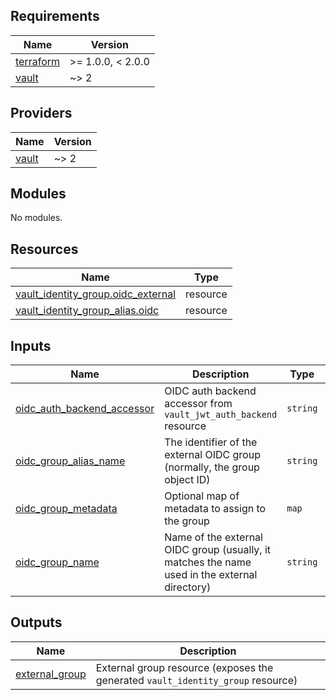 <!-- BEGIN_TF_DOCS -->
## Requirements

| Name | Version |
|------|---------|
| <a name="requirement_terraform"></a> [terraform](#requirement\_terraform) | >= 1.0.0, < 2.0.0 |
| <a name="requirement_vault"></a> [vault](#requirement\_vault) | ~> 2 |

## Providers

| Name | Version |
|------|---------|
| <a name="provider_vault"></a> [vault](#provider\_vault) | ~> 2 |

## Modules

No modules.

## Resources

| Name | Type |
|------|------|
| [vault_identity_group.oidc_external](https://registry.terraform.io/providers/hashicorp/vault/latest/docs/resources/identity_group) | resource |
| [vault_identity_group_alias.oidc](https://registry.terraform.io/providers/hashicorp/vault/latest/docs/resources/identity_group_alias) | resource |

## Inputs

| Name | Description | Type | Default | Required |
|------|-------------|------|---------|:--------:|
| <a name="input_oidc_auth_backend_accessor"></a> [oidc\_auth\_backend\_accessor](#input\_oidc\_auth\_backend\_accessor) | OIDC auth backend accessor from `vault_jwt_auth_backend` resource | `string` | n/a | yes |
| <a name="input_oidc_group_alias_name"></a> [oidc\_group\_alias\_name](#input\_oidc\_group\_alias\_name) | The identifier of the external OIDC group (normally, the group object ID) | `string` | n/a | yes |
| <a name="input_oidc_group_metadata"></a> [oidc\_group\_metadata](#input\_oidc\_group\_metadata) | Optional map of metadata to assign to the group | `map` | `{}` | no |
| <a name="input_oidc_group_name"></a> [oidc\_group\_name](#input\_oidc\_group\_name) | Name of the external OIDC group (usually, it matches the name used in the external directory) | `string` | n/a | yes |

## Outputs

| Name | Description |
|------|-------------|
| <a name="output_external_group"></a> [external\_group](#output\_external\_group) | External group resource (exposes the generated `vault_identity_group` resource) |
<!-- END_TF_DOCS -->